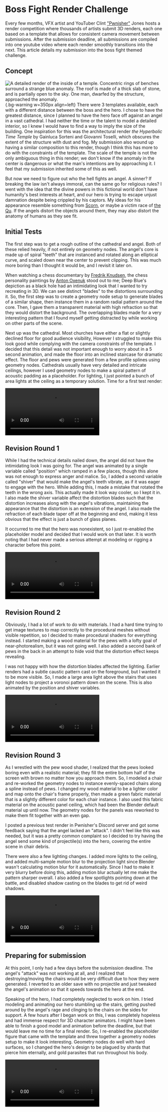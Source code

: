 # Boss Fight Render Challenge
Every few months, VFX artist and YouTuber Clint ["Pwnisher"](https://www.youtube.com/@pwnisher) Jones hosts a render competition where thousands of artists submit 3D renders, each one based on a template that allows for consistent camera movement between submissions. After the submission deadline, all submissions are compiled into one youtube video where each render smoothly transitions into the next. This article details my submission into the boss fight themed challenge.

## Concept
![A detailed render of the inside of a temple. Concentric rings of benches surround a strange blue anomaly. The roof is made of a thick slab of stone, and is partially open to the sky. One man, dwarfed by the structure, approached the anomaly.](img/time-temple.avif){.bg-warning w=350px align=left}
There were 3 templates available, each with a different distance between the boss and the hero. I chose to have the greatest distance, since I planned to have the hero face off against an angel in a vast cathedral. I had neither the time or the talent to model a detailed interior, so I knew I would have to find a way to imply the size of the building. One inspiration for this was the architectural render *the Hyperbolic Time Temple* by Gainluca Sorteni and Giovanni Toselli, which obscures the extent of the structure with dust and fog. My submission also wound up having a similar composition to this render, though I think this has more to do with the constraints of the template. The scale of the temple is not the only ambiguous thing in this render; we don't know if the anomaly in the center is dangerous or what the man's intentions are by approaching it. I feel that my submission inherited some of this as well.

But now we need to figure out who the hell fights an angel. A sinner? If breaking the law isn't always immoral, can the same go for religious rules? I went with the idea that the divine powers in this fictional world don't have humanity's best interests at heart, and our hero is trying to escape unjust damnation despite being crippled by his captors. My ideas for his appearance resemble something from [Scorn](https://en.wikipedia.org/wiki/Scorn_(video_game)), or maybe a victim race of [the Qu](https://en.wikipedia.org/wiki/All_Tomorrows#Summary). If the angels distort the objects around them, they may also distort the anatomy of humans as they see fit. 

## Initial Tests
The first step was to get a rough outline of the cathedral and angel. Both of these relied heavily, if not entirely on geometry nodes. The angel's core is made up of spiral "teeth" that are instanced and rotated along an elliptical curve, and scaled down near the center to prevent clipping. This was much more boring than I thought it would be, and I revisit it later on.

When watching a chess documentary by [Fredrik Knudsen](https://www.youtube.com/@FredrikKnudsen), the chess personality paintings by [Anton Oxenuk](https://antonoxenuk.com/) stood out to me; Deep Blue's depiction as a black hole had an intimidating look that I wanted to try recreating in 3D. We can see distinct "blades" to the distortions surrounding it. So, the first step was to create a geometry node setup to generate blades of a similar shape, then instance them in a random radial pattern around the core. Then, I gave them a transparent material with high refraction so that they would distort the background. The overlapping blades made for a very interesting pattern that I found myself getting distracted by while working on other parts of the scene.

Next up was the cathedral. Most churches have either a flat or slightly declined floor for good audience visibility, However I struggled to make this look good while complying with the camera constraints of the template. I decided that this detail was not important enough to worry about in a 5 second animation, and made the floor into an inclined staircase for dramatic effect. The floor and pews were generated from a few profile splines using geometry nodes. Cathedrals usually have very detailed and intricate ceilings, however I used geometry nodes to make a spiral pattern of acoustic padding as a placeholder. For lighting, I just pointed a bunch of area lights at the ceiling as a temporary solution. Time for a first test render:

![](img/bf-test-1.mp4)

## Revision Round 1

While I had the technical details nailed down, the angel did not have the intimidating look I was going for. The angel was animated by a single variable called "position" which ramped in a few places, though this alone was not enough to express anger and malice. So, I added a second variable called "shiver" that would make the angel's teeth vibrate, as if it was eager to engage with the hero. While adding this, I made a mistake that rotated the teeth in the wrong axis. This actually made it look way cooler, so I kept it in. I also made the shiver variable affect the distortion blades such that the distortion increases along with the angel's vibrations, maintaining the appearance that the distortion is an extension of the angel. I also made the refraction of each blade taper off at the beginning and end, making it less obvious that the effect is just a bunch of glass planes. 

It occurred to me that the hero was nonexistent, so I just re-enabled the placeholder model and decided that I would work on that later. It is worth noting that I had never made a serious attempt at modeling or rigging a character before this point.

![](img/bf-test-3.mp4)

## Revision Round 2

Obviously, I had a lot of work to do with materials. I had a hard time trying to get image textures to map correctly to the procedural meshes without visible repetition, so I decided to make procedural shaders for everything instead. I started making a wood material for the pews with a lofty goal of near-photorealism, but it was not going well. I also added a second bank of pews in the back in an attempt to hide void that the distortion effect keeps revealing. 

I was not happy with how the distortion blades affected the lighting. Earlier renders had a subtle caustic pattern cast on the foreground, but I wanted it to be more visible. So, I made a large area light above the stairs that uses light nodes to project a voronoi pattern down on the scene. This is also animated by the position and shiver variables.

![](img/bf-test-7.mp4)

## Revision Round 3

As I wrestled with the pew wood shader, I realized that the pews looked boring even with a realistic material; they fill the entire bottom half of the screen with brown no matter how you approach them. So, I modeled a chair and re-worked the geometry nodes to instance evenly-spaced chairs along a spline instead of pews. I changed my wood material to be a lighter color and map onto the chair's frame properly, then made a green fabric material that is a slightly different color for each chair instance. I also used this fabric material on the acoustic panel ceiling, which had been the Blender default material up until now. The geometry nodes for the panels was reworked to make them fit together with an even gap.

I posted a previous test render in Pwnisher's Discord server and got some feedback saying that the angel lacked an "attack". I didn't feel like this was needed, but it was a pretty common complaint so I decided to try having the angel send some kind of projectile(s) into the hero, covering the entire scene in chair debris. 

There were also a few lighting changes. I added more lights to the ceiling, and added multi-sample motion blur to the projection light since Blender wasn't calculating motion blur for it automatically. Since I had to make it very blurry before doing this, adding motion blur actually let me make the pattern sharper overall. I also added a few spotlights pointing down at the battle, and disabled shadow casting on the blades to get rid of weird shadows.

![](img/bf-test-12.mp4)

## Preparing for submission

At this point, I only had a few days before the submission deadline. The angel's "attack" was not working at all, and I realized that destroying/moving the chairs would be very difficult due to how they were generated. I reverted to an older save with no projectile and just tweaked the angel's animation so that it speeds towards the hero at the end. 

Speaking of the hero, I had completely neglected to work on him. I tried modeling and animating our hero stumbling up the stairs, getting pushed around by the angel's rage and clinging to the chairs on the sides for support. A few hours after I began work on this, I was completely hopeless and had immense respect for 3D character animators. I might have been able to finish a good model and animation before the deadline, but that would leave me no time for a final render. So, I re-enabled the placeholder figure that came with the template and threw together a geometry nodes setup to make it look interesting. Geometry nodes do well with hard surfaces, so I changed the hero's design to be plagued by shards that pierce him eternally, and gold parasites that run throughout his body. 

![](img/bf-sub-3.mp4)